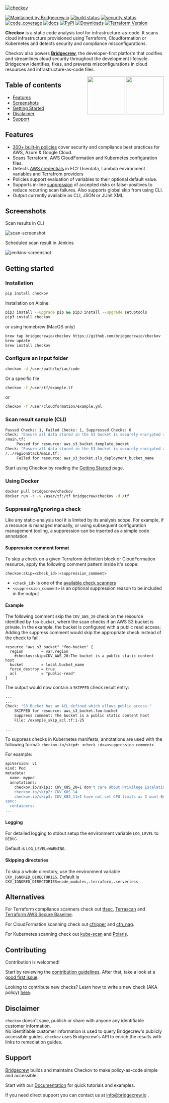 [![checkov](https://raw.githubusercontent.com/bridgecrewio/checkov/master/docs/web/images/checkov_by_bridgecrew.png)](#)


[![Maintained by Bridgecrew.io](https://img.shields.io/badge/maintained%20by-bridgecrew.io-blueviolet)](https://bridgecrew.io/?utm_source=github&utm_medium=organic_oss&utm_campaign=checkov)
[![build status](https://github.com/bridgecrewio/checkov/workflows/build/badge.svg)](https://github.com/bridgecrewio/checkov/actions?query=workflow%3Abuild) 
[![security status](https://github.com/bridgecrewio/checkov/workflows/security/badge.svg)](https://github.com/bridgecrewio/checkov/actions?query=event%3Apush+branch%3Amaster+workflow%3Asecurity) 
[![code_coverage](https://raw.githubusercontent.com/bridgecrewio/checkov/master/coverage.svg?sanitize=true)](https://github.com/bridgecrewio/checkov/actions?query=workflow%3Acoverage)
[![docs](https://img.shields.io/badge/docs-passing-brightgreen)](https://www.checkov.io/documentation?utm_source=github&utm_medium=organic_oss&utm_campaign=checkov)
[![PyPI](https://img.shields.io/pypi/v/checkov)](https://pypi.org/project/checkov/)
[![Downloads](https://pepy.tech/badge/checkov)](https://pepy.tech/project/checkov)
[![Terraform Version](https://img.shields.io/badge/tf-%3E%3D0.11.0-blue.svg)](#)

**Checkov** is a static code analysis tool for infrastructure-as-code. It scans cloud infrastructure provisioned using Terraform, Cloudformation or Kubernetes and detects security and compliance misconfigurations.


Checkov also powers [**Bridgecrew**](https://bridgecrew.io/), the developer-first platform that codifies and streamlines cloud security throughout the development lifecycle. Bridgecrew identifies, fixes, and prevents misconfigurations in cloud resources and infrastructure-as-code files. 

<a href="https://www.bridgecrew.cloud/login/signUp/?utm_campaign=checkov-github-repo&utm_source=github.com&utm_medium=get-started-button" title="Try_Bridgecrew">
    <img src="https://dabuttonfactory.com/button.png?t=Try+Bridgecrew&f=Open+Sans-Bold&ts=26&tc=fff&hp=45&vp=20&c=round&bgt=unicolored&bgc=662eff" align="right" width="120">
</a>


<a href="https://docs.bridgecrew.io?utm_campaign=checkov-github-repo&utm_source=github.com&utm_medium=read-docs-button" title="Docs">
    <img src="https://dabuttonfactory.com/button.png?t=Read+the+Docs&f=Open+Sans-Bold&ts=26&tc=fff&hp=45&vp=20&c=round&bgt=unicolored&bgc=662eff" align="right" width="120">
</a>

## **Table of contents**

- [Features](#features)
- [Screenshots](#screenshots)
- [Getting Started](#getting-started)
- [Disclaimer](#disclaimer)
- [Support](#support)

 ## Features

 * [300+ built-in policies](docs/3.Scans/resource-scans.md) cover security and compliance best practices for AWS, Azure & Google Cloud.
 * Scans Terraform, AWS CloudFormation and Kubernetes configuration files.
 * Detects [AWS credentials](docs/3.Scans/Credentials%20Scans.md) in EC2 Userdata, Lambda environment variables and Terrafrom providers 
 * Policies support evaluation of variables to their optional default value.
 * Supports in-line [suppression](docs/2.Concepts/Suppressions.md) of accepted risks or false-positives to reduce recurring scan failures. Also supports global skip from using CLI.
 * Output currently available as CLI, JSON or JUnit XML.

## Screenshots

Scan results in CLI

![scan-screenshot](https://raw.githubusercontent.com/bridgecrewio/checkov/master/docs/checkov-recording.gif)

Scheduled scan result in Jenkins

![jenikins-screenshot](https://raw.githubusercontent.com/bridgecrewio/checkov/master/docs/checkov-jenkins.png)

## Getting started

### Installation

```sh
pip install checkov
```
Installation on Alpine:
```sh
pip3 install --upgrade pip && pip3 install --upgrade setuptools
pip3 install checkov
```

or using homebrew (MacOS only)

```sh
brew tap bridgecrewio/checkov https://github.com/bridgecrewio/checkov
brew update
brew install checkov
```

### Configure an input folder

```sh
checkov -d /user/path/to/iac/code
```

Or a specific file

```sh
checkov -f /user/tf/example.tf
```

or

```sh
checkov -f /user/cloudformation/example.yml
```

### Scan result sample (CLI)

```sh
Passed Checks: 1, Failed Checks: 1, Suppressed Checks: 0
Check: "Ensure all data stored in the S3 bucket is securely encrypted at rest"
/main.tf:
	 Passed for resource: aws_s3_bucket.template_bucket 
Check: "Ensure all data stored in the S3 bucket is securely encrypted at rest"
/../regionStack/main.tf:
	 Failed for resource: aws_s3_bucket.sls_deployment_bucket_name       
```

Start using Checkov by reading the [Getting Started](docs/1.Introduction/Getting%20Started.md) page.

### Using Docker

```sh
docker pull bridgecrew/checkov
docker run -t -v /user/tf:/tf bridgecrew/checkov -d /tf
```

### Suppressing/Ignoring a check

Like any static-analysis tool it is limited by its analysis scope. 
For example, if a resource is managed manually, or using subsequent configuration management tooling, 
a suppression can be inserted as a simple code annotation.

#### Suppression comment format

To skip a check on a given Terraform definition block or CloudFormation resource, apply the following comment pattern inside it's scope:

`checkov:skip=<check_id>:<suppression_comment>`

* `<check_id>` is one of the [available check scanners](docs/3.Scans/resource-scans.md)
* `<suppression_comment>` is an optional suppression reason to be included in the output

#### Example

The following comment skip the `CKV_AWS_20` check on the resource identified by `foo-bucket`, where the scan checks if an AWS S3 bucket is private.
In the example, the bucket is configured with a public read access; Adding the suppress comment would skip the appropriate check instead of the check to fail.

```hcl-terraform
resource "aws_s3_bucket" "foo-bucket" {
  region        = var.region
    #checkov:skip=CKV_AWS_20:The bucket is a public static content host
  bucket        = local.bucket_name
  force_destroy = true
  acl           = "public-read"
}
```

The output would now contain a ``SKIPPED`` check result entry:

```bash
...
...
Check: "S3 Bucket has an ACL defined which allows public access."
	SKIPPED for resource: aws_s3_bucket.foo-bucket
	Suppress comment: The bucket is a public static content host
	File: /example_skip_acl.tf:1-25
	
...
```

To suppress checks in Kubernetes manifests, annotations are used with the following format:
`checkov.io/skip#: <check_id>=<suppression_comment>`

For example: 

```bash
apiVersion: v1
kind: Pod
metadata:
  name: mypod
  annotations:
    checkov.io/skip1: CKV_K8S_20=I don't care about Privilege Escalation :-O
    checkov.io/skip2: CKV_K8S_14
    checkov.io/skip3: CKV_K8S_11=I have not set CPU limits as I want BestEffort QoS
spec:
  containers:
...
```

#### Logging

For detailed logging to stdout setup the environment variable `LOG_LEVEL` to `DEBUG`. 

Default is `LOG_LEVEL=WARNING`.

#### Skipping directories
To skip a whole directory, use the environment variable `CKV_IGNORED_DIRECTORIES`. 
Default is `CKV_IGNORED_DIRECTORIES=node_modules,.terraform,.serverless`

## Alternatives

For Terraform compliance scanners check out [tfsec](https://github.com/liamg/tfsec), [Terrascan](https://github.com/cesar-rodriguez/terrascan) and [Terraform AWS Secure Baseline](https://github.com/nozaq/terraform-aws-secure-baseline).

For CloudFormation scanning check out [cfripper](https://github.com/Skyscanner/cfripper/) and [cfn_nag](https://github.com/stelligent/cfn_nag).

For Kubernetes scanning check out [kube-scan](https://github.com/octarinesec/kube-scan) and [Polaris](https://github.com/FairwindsOps/polaris).

## Contributing

Contribution is welcomed! 

Start by reviewing the [contribution guidelines](CONTRIBUTING.md). After that, take a look at a [good first issue](https://github.com/bridgecrewio/checkov/issues?q=is%3Aissue+is%3Aopen+label%3A%22good+first+issue%22).

Looking to contribute new checks? Learn how to write a new check (AKA policy) [here](docs/5.Contribution/New-Check.md).

## Disclaimer
`checkov` doesn't save, publish or share with anyone any identifiable customer information.  
No identifiable customer information is used to query Bridgecrew's publicly accessible guides.
`checkov` uses Bridgecrew's API to enrich the results with links to remediation guides.

## Support

[Bridgecrew](https://bridgecrew.io) builds and maintains Checkov to make policy-as-code simple and accessible. 

Start with our [Documentation](https://bridgecrewio.github.io/checkov/) for quick tutorials and examples.

If you need direct support you can contact us at info@bridgecrew.io .
